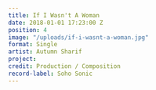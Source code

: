 ```yaml
---
title: If I Wasn't A Woman
date: 2018-01-01 17:23:00 Z
position: 4
image: "/uploads/if-i-wasnt-a-woman.jpg"
format: Single
artist: Autumn Sharif
project: 
credit: Production / Composition
record-label: Soho Sonic
---
```


